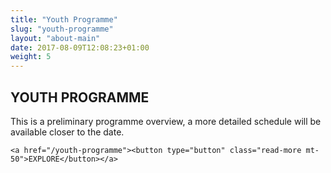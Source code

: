 ```yaml
---
title: "Youth Programme"
slug: "youth-programme"
layout: "about-main"
date: 2017-08-09T12:08:23+01:00
weight: 5
---
```


<div class="row">
<div class="col-xs-12 col-md-9 mt-10">

<h2>YOUTH PROGRAMME</h2>

<p>This is a preliminary programme overview, a more detailed schedule will be available closer to the date.</p>

    <a href="/youth-programme"><button type="button" class="read-more mt-50">EXPLORE</button></a>
<br>
<br>


</div>
</div>